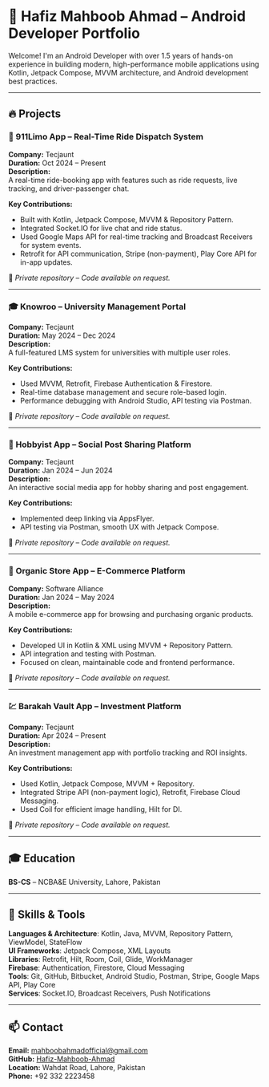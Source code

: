 
# 📱 Hafiz Mahboob Ahmad – Android Developer Portfolio

Welcome! I'm an Android Developer with over 1.5 years of hands-on experience in building modern, high-performance mobile applications using Kotlin, Jetpack Compose, MVVM architecture, and Android development best practices.

---

## 🔥 Projects

### 🚖 911Limo App – Real-Time Ride Dispatch System
**Company:** Tecjaunt  
**Duration:** Oct 2024 – Present  
**Description:**  
A real-time ride-booking app with features such as ride requests, live tracking, and driver-passenger chat.

**Key Contributions:**
- Built with Kotlin, Jetpack Compose, MVVM & Repository Pattern.
- Integrated Socket.IO for live chat and ride status.
- Used Google Maps API for real-time tracking and Broadcast Receivers for system events.
- Retrofit for API communication, Stripe (non-payment), Play Core API for in-app updates.

📍 *Private repository – Code available on request.*

---

### 🎓 Knowroo – University Management Portal  
**Company:** Tecjaunt  
**Duration:** May 2024 – Dec 2024  
**Description:**  
A full-featured LMS system for universities with multiple user roles.

**Key Contributions:**
- Used MVVM, Retrofit, Firebase Authentication & Firestore.
- Real-time database management and secure role-based login.
- Performance debugging with Android Studio, API testing via Postman.

📍 *Private repository – Code available on request.*

---

### 🎨 Hobbyist App – Social Post Sharing Platform  
**Company:** Tecjaunt  
**Duration:** Jan 2024 – Jun 2024  
**Description:**  
An interactive social media app for hobby sharing and post engagement.

**Key Contributions:**
- Implemented deep linking via AppsFlyer.
- API testing via Postman, smooth UX with Jetpack Compose.

📍 *Private repository – Code available on request.*

---

### 🛒 Organic Store App – E-Commerce Platform  
**Company:** Software Alliance  
**Duration:** Jan 2024 – May 2024  
**Description:**  
A mobile e-commerce app for browsing and purchasing organic products.

**Key Contributions:**
- Developed UI in Kotlin & XML using MVVM + Repository Pattern.
- API integration and testing with Postman.
- Focused on clean, maintainable code and frontend performance.

📍 *Private repository – Code available on request.*

---

### 💹 Barakah Vault App – Investment Platform  
**Company:** Tecjaunt  
**Duration:** Apr 2024 – Present  
**Description:**  
An investment management app with portfolio tracking and ROI insights.

**Key Contributions:**
- Used Kotlin, Jetpack Compose, MVVM + Repository.
- Integrated Stripe API (non-payment logic), Retrofit, Firebase Cloud Messaging.
- Used Coil for efficient image handling, Hilt for DI.

📍 *Private repository – Code available on request.*

---

## 🎓 Education
**BS-CS** – NCBA&E University, Lahore, Pakistan

---

## 🔧 Skills & Tools

**Languages & Architecture**: Kotlin, Java, MVVM, Repository Pattern, ViewModel, StateFlow  
**UI Frameworks**: Jetpack Compose, XML Layouts  
**Libraries**: Retrofit, Hilt, Room, Coil, Glide, WorkManager  
**Firebase**: Authentication, Firestore, Cloud Messaging  
**Tools**: Git, GitHub, Bitbucket, Android Studio, Postman, Stripe, Google Maps API, Play Core  
**Services**: Socket.IO, Broadcast Receivers, Push Notifications

---

## 📫 Contact

**Email:** mahboobahmadofficial@gmail.com  
**GitHub:** [Hafiz-Mahboob-Ahmad](https://github.com/Hafiz-Mahboob-Ahmad)  
**Location:** Wahdat Road, Lahore, Pakistan  
**Phone:** +92 332 2223458
